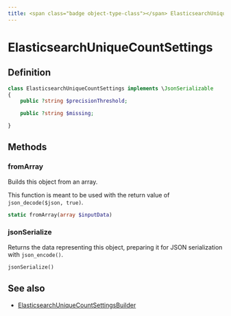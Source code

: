 ```yaml
---
title: <span class="badge object-type-class"></span> ElasticsearchUniqueCountSettings
---
```

# <span class="badge object-type-class"></span> ElasticsearchUniqueCountSettings

## Definition

```php
class ElasticsearchUniqueCountSettings implements \JsonSerializable
{
    public ?string $precisionThreshold;

    public ?string $missing;

}
```
## Methods

### <span class="badge object-method"></span> fromArray

Builds this object from an array.

This function is meant to be used with the return value of `json_decode($json, true)`.

```php
static fromArray(array $inputData)
```

### <span class="badge object-method"></span> jsonSerialize

Returns the data representing this object, preparing it for JSON serialization with `json_encode()`.

```php
jsonSerialize()
```

## See also

 * <span class="badge builder"></span> [ElasticsearchUniqueCountSettingsBuilder](./builder-ElasticsearchUniqueCountSettingsBuilder.md)
